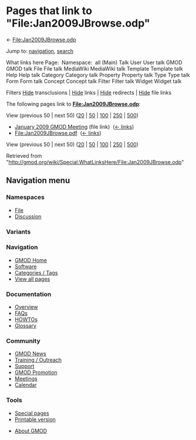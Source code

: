 <div id="mw-page-base" class="noprint">

</div>

<div id="mw-head-base" class="noprint">

</div>

<div id="content" class="mw-body" role="main">

<span id="top"></span>

<div id="mw-js-message" style="display:none;">

</div>



# <span dir="auto">Pages that link to "File:Jan2009JBrowse.odp"</span>

<div id="bodyContent">

<div id="contentSub">

←
[File:Jan2009JBrowse.odp](/wiki/File:Jan2009JBrowse.odp "File:Jan2009JBrowse.odp")

</div>

<div id="jump-to-nav" class="mw-jump">

Jump to: [navigation](#mw-navigation), [search](#p-search)

</div>

<div id="mw-content-text">

What links here Page:  Namespace:  all (Main) Talk User User talk GMOD
GMOD talk File File talk MediaWiki MediaWiki talk Template Template talk
Help Help talk Category Category talk Property Property talk Type Type
talk Form Form talk Concept Concept talk Filter Filter talk Widget
Widget talk

Filters
[Hide](/mediawiki/index.php?title=Special:WhatLinksHere/File:Jan2009JBrowse.odp&hidetrans=1 "Special:WhatLinksHere/File:Jan2009JBrowse.odp")
transclusions \|
[Hide](/mediawiki/index.php?title=Special:WhatLinksHere/File:Jan2009JBrowse.odp&hidelinks=1 "Special:WhatLinksHere/File:Jan2009JBrowse.odp")
links \|
[Hide](/mediawiki/index.php?title=Special:WhatLinksHere/File:Jan2009JBrowse.odp&hideredirs=1 "Special:WhatLinksHere/File:Jan2009JBrowse.odp")
redirects \|
[Hide](/mediawiki/index.php?title=Special:WhatLinksHere/File:Jan2009JBrowse.odp&hideimages=1 "Special:WhatLinksHere/File:Jan2009JBrowse.odp")
file links

The following pages link to
**[File:Jan2009JBrowse.odp](/wiki/File:Jan2009JBrowse.odp "File:Jan2009JBrowse.odp")**:

View (previous 50 \| next 50)
([20](/mediawiki/index.php?title=Special:WhatLinksHere/File:Jan2009JBrowse.odp&limit=20 "Special:WhatLinksHere/File:Jan2009JBrowse.odp")
\|
[50](/mediawiki/index.php?title=Special:WhatLinksHere/File:Jan2009JBrowse.odp&limit=50 "Special:WhatLinksHere/File:Jan2009JBrowse.odp")
\|
[100](/mediawiki/index.php?title=Special:WhatLinksHere/File:Jan2009JBrowse.odp&limit=100 "Special:WhatLinksHere/File:Jan2009JBrowse.odp")
\|
[250](/mediawiki/index.php?title=Special:WhatLinksHere/File:Jan2009JBrowse.odp&limit=250 "Special:WhatLinksHere/File:Jan2009JBrowse.odp")
\|
[500](/mediawiki/index.php?title=Special:WhatLinksHere/File:Jan2009JBrowse.odp&limit=500 "Special:WhatLinksHere/File:Jan2009JBrowse.odp"))

- [January 2009 GMOD
  Meeting](/wiki/January_2009_GMOD_Meeting "January 2009 GMOD Meeting")
  (file link) ‎ <span class="mw-whatlinkshere-tools">([←
  links](/mediawiki/index.php?title=Special:WhatLinksHere&target=January+2009+GMOD+Meeting "Special:WhatLinksHere"))</span>
- [File:Jan2009JBrowse.pdf](/wiki/File:Jan2009JBrowse.pdf "File:Jan2009JBrowse.pdf")
  ‎ <span class="mw-whatlinkshere-tools">([←
  links](/mediawiki/index.php?title=Special:WhatLinksHere&target=File%3AJan2009JBrowse.pdf "Special:WhatLinksHere"))</span>

View (previous 50 \| next 50)
([20](/mediawiki/index.php?title=Special:WhatLinksHere/File:Jan2009JBrowse.odp&limit=20 "Special:WhatLinksHere/File:Jan2009JBrowse.odp")
\|
[50](/mediawiki/index.php?title=Special:WhatLinksHere/File:Jan2009JBrowse.odp&limit=50 "Special:WhatLinksHere/File:Jan2009JBrowse.odp")
\|
[100](/mediawiki/index.php?title=Special:WhatLinksHere/File:Jan2009JBrowse.odp&limit=100 "Special:WhatLinksHere/File:Jan2009JBrowse.odp")
\|
[250](/mediawiki/index.php?title=Special:WhatLinksHere/File:Jan2009JBrowse.odp&limit=250 "Special:WhatLinksHere/File:Jan2009JBrowse.odp")
\|
[500](/mediawiki/index.php?title=Special:WhatLinksHere/File:Jan2009JBrowse.odp&limit=500 "Special:WhatLinksHere/File:Jan2009JBrowse.odp"))

</div>

<div class="printfooter">

Retrieved from
"<http://gmod.org/wiki/Special:WhatLinksHere/File:Jan2009JBrowse.odp>"

</div>

<div id="catlinks" class="catlinks catlinks-allhidden">

</div>

<div class="visualClear">

</div>

</div>

</div>

<div id="mw-navigation">

## Navigation menu

<div id="mw-head">



<div id="left-navigation">

<div id="p-namespaces" class="vectorTabs" role="navigation"
aria-labelledby="p-namespaces-label">

### Namespaces

- <span id="ca-nstab-image"><a href="/wiki/File:Jan2009JBrowse.odp" accesskey="c"
  title="View the file page [c]">File</a></span>
- <span id="ca-talk"><a
  href="/mediawiki/index.php?title=File_talk:Jan2009JBrowse.odp&amp;action=edit&amp;redlink=1"
  accesskey="t"
  title="Discussion about the content page [t]">Discussion</a></span>

</div>

<div id="p-variants" class="vectorMenu emptyPortlet" role="navigation"
aria-labelledby="p-variants-label">

### 

### Variants[](#)

<div class="menu">

</div>

</div>

</div>





</div>

</div>

</div>

<div id="mw-panel">

<div id="p-logo" role="banner">

<a href="/wiki/Main_Page"
style="background-image: url(http://gmod.org/images/GMOD-cogs.png);"
title="Visit the main page"></a>

</div>

<div id="p-Navigation" class="portal" role="navigation"
aria-labelledby="p-Navigation-label">

### Navigation

<div class="body">

- <span id="n-GMOD-Home">[GMOD Home](/wiki/Main_Page)</span>
- <span id="n-Software">[Software](/wiki/GMOD_Components)</span>
- <span id="n-Categories-.2F-Tags">[Categories /
  Tags](/wiki/Categories)</span>
- <span id="n-View-all-pages">[View all
  pages](/wiki/Special:AllPages)</span>

</div>

</div>

<div id="p-Documentation" class="portal" role="navigation"
aria-labelledby="p-Documentation-label">

### Documentation

<div class="body">

- <span id="n-Overview">[Overview](/wiki/Overview)</span>
- <span id="n-FAQs">[FAQs](/wiki/Category:FAQ)</span>
- <span id="n-HOWTOs">[HOWTOs](/wiki/Category:HOWTO)</span>
- <span id="n-Glossary">[Glossary](/wiki/Glossary)</span>

</div>

</div>

<div id="p-Community" class="portal" role="navigation"
aria-labelledby="p-Community-label">

### Community

<div class="body">

- <span id="n-GMOD-News">[GMOD News](/wiki/GMOD_News)</span>
- <span id="n-Training-.2F-Outreach">[Training /
  Outreach](/wiki/Training_and_Outreach)</span>
- <span id="n-Support">[Support](/wiki/Support)</span>
- <span id="n-GMOD-Promotion">[GMOD
  Promotion](/wiki/GMOD_Promotion)</span>
- <span id="n-Meetings">[Meetings](/wiki/Meetings)</span>
- <span id="n-Calendar">[Calendar](/wiki/Calendar)</span>

</div>

</div>

<div id="p-tb" class="portal" role="navigation"
aria-labelledby="p-tb-label">

### Tools

<div class="body">

- <span id="t-specialpages"><a href="/wiki/Special:SpecialPages" accesskey="q"
  title="A list of all special pages [q]">Special pages</a></span>
- <span id="t-print"><a
  href="/mediawiki/index.php?title=Special:WhatLinksHere/File:Jan2009JBrowse.odp&amp;printable=yes"
  rel="alternate" accesskey="p"
  title="Printable version of this page [p]">Printable version</a></span>

</div>

</div>

</div>

</div>

<div id="footer" role="contentinfo">

- <span id="footer-places-about">[About
  GMOD](/wiki/GMOD:About "GMOD:About")</span>

<!-- -->






</div>
